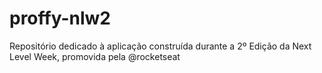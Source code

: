 # proffy-nlw2
Repositório dedicado à aplicação construída durante a 2º Edição da Next Level Week, promovida pela @rocketseat
